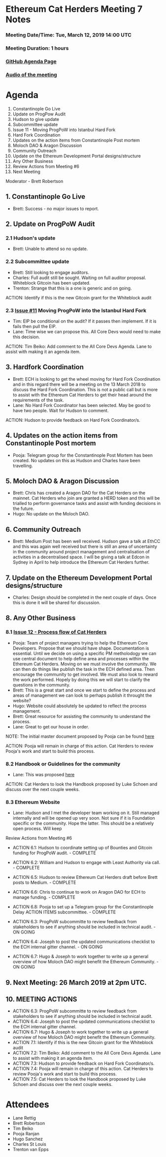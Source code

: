 # Ethereum Cat Herders Meeting 7 Notes
### Meeting Date/Time: Tue, March 12, 2019 14:00 UTC
### Meeting Duration: 1 hours
### [GitHub Agenda Page](https://github.com/ethereum-cat-herders/PM/issues/8)
### [Audio of the meeting]()

# Agenda
1. Constantinople Go Live
1. Update on ProgPow Audit 
  1. Hudson to give update 
  1. Subcommittee update
  1. Issue 11 - Moving ProgPoW into Istanbul Hard Fork
1. Hard Fork Coordination
1. Updates on the action items from Constantinople Post mortem
1. Moloch DAO & Aragon Discussion
1. Community Outreach
1. Update on the Ethereum Development Portal designs/structure 
1. Any Other Business
1. Review Actions from Meeting #6
1. Next Meeting

Moderator - Brett Robertson

## 1. Constantinople Go Live
- Brett: Success - no major issues to report.

## 2. Update on ProgPoW Audit 
### 2.1 Hudson's update
- Brett: Unable to attend so no update.

### 2.2 Subcommittee update
- Brett: Still looking to engage auditors.
- Charles: Full audit still be sought. Waiting on full auditor proposal. Whiteblock Gitcoin has been updated. 
- Trenton: Strange that this is a one is generic and on going. 

ACTION: Identify if this is the new Gitcoin grant for the Whiteblock audit

### 2.3 [Issue #11](https://github.com/ethereum-cat-herders/PM/issues/11) Moving ProgPoW into the Istanbul Hard Fork
- Tim: EIP be conditional on the audit? If it passes then implement. If it is fails then pull the EIP.
- Lane: Time wise we can propose this. All Core Devs would need to make this decision.

ACTION: Tim Beiko: Add comment to the All Core Devs Agenda. Lane to assist with making it an agenda item.

## 3. Hardfork Coordination
- Brett: ECH is looking to get the wheel moving for Hard Fork Coordination and in this regard there will be a meeting on the 13 March 2018 to discuss the Hard Fork Coordination. This is not a public call but is more to assist with the Ethereum Cat Herders to get their head around the requirements of the task.
- Lane: No Hard Fork Coordinator has been selected. May be good to have two people. Wait for Hudson to comment.

ACTION: Hudson to provide feedback on Hard Fork Coordinator/s.

## 4. Updates on the action items from Constantinople Post mortem
- Pooja: Telegram group for the Constantinople Post Mortem has been created. No updates on this as Hudson and Charles have been travelling.

## 5.  Moloch DAO & Aragon Discussion
- Brett: Chris has created a Aragon DAO for the Cat Herders on the mainnet. Cat Herders who join are granted a HERD token and this will be trialled to perform governance tasks and assist with funding decisions in the future.
- Hugo: No update on the Moloch DAO.

## 6. Community Outreach
- Brett: Medium Post has been well received. Hudson gave a talk at EthCC and this was again well received but there is still an area of uncertainty in the community around project management and centralisation of activities in a decentralised space. I will be giving a talk at Edcon in Sydney in April to help introduce the Ethereum Cat Herders further.

## 7.  Update on the Ethereum Development Portal designs/structure 
- Charles: Design should be completed in the next couple of days. Once this is done it will be shared for discussion.

## 8.  Any Other Business

### 8.1 [Issue 12 - Process flow of Cat Herders](https://github.com/ethereum-cat-herders/PM/issues/12)
- Pooja: Team of project managers trying to help the Ethereum Core Developers. Propose that we should have shape. Documentation is essential. Until we decide on using a specific PM metholodogy we can use central document to help define area and processes within the Ethereum Cat Herders. Moving on we must involve the community. We can then do things like publish the task in the ECH defined area. Then encourage the community to get involved. We must also look to reward the work performed. Hopely by doing this we will start to clarify the questions in the community. 
- Brett: This is a great start and once we start to define the process and areas of management we can look to perhaps publish it throught the website?
- Hugo: Website could absolutely be updated to reflect the process management.
- Brett: Great resource for assisting the community to understand the process.
- Lane: Great to get our house in order. 

NOTE: The initial master document proposed by Pooja can be found [here](https://github.com/poojaranjan/EthCatHerders-PM/blob/master/ECH%20Master%20Document.xlsx)

ACTION: Pooja will remain in charge of this action. Cat Herders to review Pooja's work and start to build this process. 

### 8.2 Handbook or Guidelines for the community 
- Lane: This was proposed [here](https://github.com/ethereum-cat-herders/PM/blob/7cc3a8568f7eddb3744b182f1b560984ce3a3f86/projects/eth1.x/project-admin/project-management/MANAGEMENT_PLAN.md)

ACTION: Cat Herders to look the Handbook proposed by Luke Schoen and discuss over the next couple weeks.

### 8.3 Ethereum Website
- Lane: Hudson and I met the developer team working on it. Still managed internally and will be opened up very soon. Not sure if it is Foundation specific or the community. Hope the latter. This should be a relatively open process. Will keep 

 Review Actions from Meeting #6
- ACTION 6.1: Hudson to coordinate setting up of Bounties and Gitcoin funding for ProgPoW audit. - COMPLETE
- ACTION 6.2: William and Hudson to engage with Least Authority via call. - COMPLETE
- ACTION 6.5: Hudson to review Ethereum Cat Herders draft before Brett posts to Medium. - COMPLETE
- ACTION 6.6: Chris to continue to work on Aragon DAO for ECH to manage funding. - COMPLETE
- ACTION 6.8: Pooja to set up a Telegram group for the Constantinople Delay ACTION ITEMS subcommittee. - COMPLETE


- ACTION 6.3: ProgPoW subcommitte to review feedback from stakeholders to see if anything should be included in technical audit. - ON GOING
- ACTION 6.4: Joseph to post the updated communications checklist to the ECH internal gitter channel. - ON GOING
- ACTION 6.7: Hugo & Joseph to work together to write up a general overview of how Moloch DAO might benefit the Ethereum Community. - ON GOING

## 9. Next Meeting: 26 March 2019 at 2pm UTC.

## 10. MEETING ACTIONS

- ACTION 6.3: ProgPoW subcommitte to review feedback from stakeholders to see if anything should be included in technical audit.
- ACTION 6.4: Joseph to post the updated communications checklist to the ECH internal gitter channel.
- ACTION 6.7: Hugo & Joseph to work together to write up a general overview of how Moloch DAO might benefit the Ethereum Community. 
- ACTION 7.1: Identify if this is the new Gitcoin grant for the Whiteblock audit
- ACTION 7.2: Tim Beiko: Add comment to the All Core Devs Agenda. Lane to assist with making it an agenda item.
- ACTION 7.3: Hudson to provide feedback on Hard Fork Coordinator/s.
- ACTION 7.4: Pooja will remain in charge of this action. Cat Herders to review Pooja's work and start to build this process. 
- ACTION 7.5: Cat Herders to look the Handbook proposed by Luke Schoen and discuss over the next couple weeks.

# Attendees
- Lane Rettig
- Brett Robertson
- Tim Beiko
- Pooja Ranjan
- Hugo Sanchez
- Charles St Louis
- Trenton van Epps
